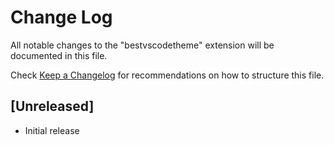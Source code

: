 # Change Log

All notable changes to the "bestvscodetheme" extension will be documented in this file.

Check [Keep a Changelog](http://keepachangelog.com/) for recommendations on how to structure this file.

## [Unreleased]

- Initial release
